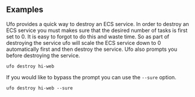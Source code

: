 ## Examples

Ufo provides a quick way to destroy an ECS service. In order to destroy an ECS service you must makes sure that the desired number of tasks is first set to 0. It is easy to forgot to do this and waste time. So as part of destroying the service ufo will scale the ECS service down to 0 automatically first and then destroy the service.  Ufo also prompts you before destroying the service.

    ufo destroy hi-web

If you would like to bypass the prompt you can use the `--sure` option.

    ufo destroy hi-web --sure
